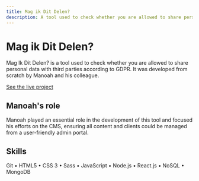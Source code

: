 ```yaml
---
title: Mag ik Dit Delen?
description: A tool used to check whether you are allowed to share personal data with third parties according to GDPR.
---
```


# Mag ik Dit Delen?

Mag Ik Dit Delen? is a tool used to check whether you are allowed to share personal data with third parties according to GDPR. It was developed from scratch by Manoah and his colleague.

[See the live project](https://magikditdelen.nl/)

## Manoah's role

Manoah played an essential role in the development of this tool and focused his efforts on the CMS, ensuring all content and clients could be managed from a user-friendly admin portal.

## Skills

Git • HTML5 • CSS 3 • Sass • JavaScript • Node.js • React.js • NoSQL • MongoDB
